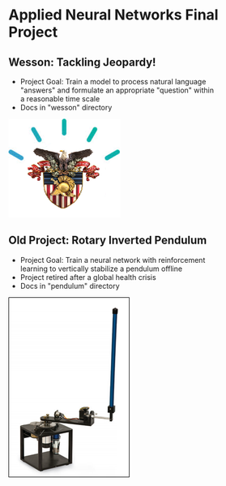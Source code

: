 # Applied Neural Networks Final Project

## Wesson: Tackling Jeopardy!
* Project Goal: Train a model to process natural language \
"answers" and formulate an appropriate "question" within \
a reasonable time scale
* Docs in "wesson" directory

![Wesson Proposed Logo](wesson/wesson_graphic.png)



## Old Project: Rotary Inverted Pendulum
* Project Goal: Train a neural network with reinforcement \
learning to vertically stabilize a pendulum offline
* Project retired after a global health crisis
* Docs in "pendulum" directory

![Rotary Inverted Pendulum](pendulum/pendulum_graphic.png)
